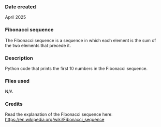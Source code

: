 ### Date created
April 2025

### Fibonacci sequence
The Fibonacci sequence is a sequence in which each element is the sum of the two elements that precede it.

### Description
Python code that prints the first 10 numbers in the Fibonacci sequence.

### Files used
N/A

### Credits
Read the explanation of the Fibonacci sequence here: https://en.wikipedia.org/wiki/Fibonacci_sequence

